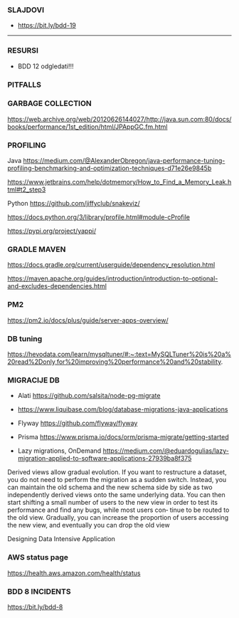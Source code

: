 ### SLAJDOVI 

- https://bit.ly/bdd-19

---
### RESURSI

- BDD 12 odgledati!!!

### PITFALLS


### GARBAGE COLLECTION

https://web.archive.org/web/20120626144027/http://java.sun.com:80/docs/books/performance/1st_edition/html/JPAppGC.fm.html


### PROFILING

Java
https://medium.com/@AlexanderObregon/java-performance-tuning-profiling-benchmarking-and-optimization-techniques-d71e26e9845b


https://www.jetbrains.com/help/dotmemory/How_to_Find_a_Memory_Leak.html#t2_step3

Python 
https://github.com/jiffyclub/snakeviz/

https://docs.python.org/3/library/profile.html#module-cProfile

https://pypi.org/project/yappi/




### GRADLE  MAVEN

https://docs.gradle.org/current/userguide/dependency_resolution.html

https://maven.apache.org/guides/introduction/introduction-to-optional-and-excludes-dependencies.html


### PM2 

https://pm2.io/docs/plus/guide/server-apps-overview/


### DB tuning

https://hevodata.com/learn/mysqltuner/#:~:text=MySQLTuner%20is%20a%20read%2Donly,for%20improving%20performance%20and%20stability.


### MIGRACIJE DB

- Alati https://github.com/salsita/node-pg-migrate
- https://www.liquibase.com/blog/database-migrations-java-applications
- Flyway https://github.com/flyway/flyway
- Prisma https://www.prisma.io/docs/orm/prisma-migrate/getting-started

- Lazy migrations, OnDemand
https://medium.com/@eduardogulias/lazy-migration-applied-to-software-applications-27939ba8f375


Derived views allow gradual evolution. If you want to restructure a dataset, you do
not need to perform the migration as a sudden switch. Instead, you can maintain the
old schema and the new schema side by side as two independently derived views onto
the same underlying data. You can then start shifting a small number of users to the
new view in order to test its performance and find any bugs, while most users con‐
tinue to be routed to the old view. Gradually, you can increase the proportion of
users accessing the new view, and eventually you can drop the old view

Designing Data Intensive Application

###  AWS status page

https://health.aws.amazon.com/health/status


### BDD 8 INCIDENTS

https://bit.ly/bdd-8
